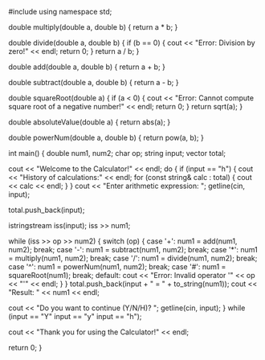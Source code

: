 #include using namespace std;

double multiply(double a, double b) {
return a * b;
}

double divide(double a, double b) {
if (b == 0) {
cout << "Error: Division by zero!" << endl;
return 0;
}
return a / b;
}

double add(double a, double b) {
return a + b;
}

double subtract(double a, double b) {
return a - b;
}

double squareRoot(double a) {
if (a < 0) {
cout << "Error: Cannot compute square root of a negative number!" << endl;
return 0;
}
return sqrt(a);
}

double absoluteValue(double a) {
return abs(a);
}

double powerNum(double a, double b) {
return pow(a, b);
}

int main() {
double num1, num2;
char op;
string input;
vector total;

cout << "Welcome to the Calculator!" << endl;
do {
if (input == "h") {
cout << "History of calculations:" << endl;
for (const string& calc : total) {
cout << calc << endl;
}
}
cout << "Enter arithmetic expression: ";
getline(cin, input);

total.push_back(input);

istringstream iss(input);
iss >> num1;

while (iss >> op >> num2) {
switch (op) {
case '+':
num1 = add(num1, num2);
break;
case '-':
num1 = subtract(num1, num2);
break;
case '*':
num1 = multiply(num1, num2);
break;
case '/':
num1 = divide(num1, num2);
break;
case '^':
num1 = powerNum(num1, num2);
break;
case '#':
num1 = squareRoot(num1);
break;
default:
cout << "Error: Invalid operator '" << op << "'" << endl;
}
}
total.push_back(input + " = " + to_string(num1));
cout << "Result: " << num1 << endl;

cout << "Do you want to continue (Y/N/H)? ";
getline(cin, input);
} while (input == "Y"  input == "y"  input == "h");

cout << "Thank you for using the Calculator!" << endl;

return 0;
}
